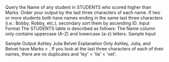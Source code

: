 Query the Name of any student in STUDENTS who scored higher than  Marks. Order your output by the last three characters of each name. If two or more students both have names ending in the same last three characters (i.e.: Bobby, Robby, etc.), secondary sort them by ascending ID.
Input Format
The STUDENTS table is described as follows: The Name column only contains uppercase (A-Z) and lowercase (a-z) letters.
Sample Input

Sample Output
Ashley
Julia
Belvet
Explanation
Only Ashley, Julia, and Belvet have Marks > . If you look at the last three characters of each of their names, there are no duplicates and 'ley' < 'lia' < 'vet'.
